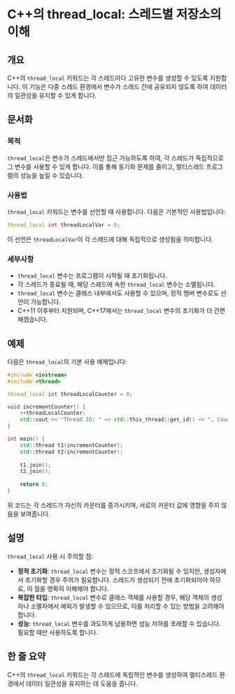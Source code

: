 <!--
Meta Description: # C++의 thread_local: 스레드별 저장소의 이해 ## 개요 C++의 `thread_local` 키워드는 각 스레드마다 고유한 변수를 생성할 수 있도록 지원합니다. 이 기능은 다중 스레드 환경에서 변수가 스레드 간에 공유되지 않도록 하여 데이터의 일관성을 유...
Meta Keywords: thread_local, 변수를, 합니다, std, 스레드가
-->

# C++의 thread_local: 스레드별 저장소의 이해

## 개요
C++의 `thread_local` 키워드는 각 스레드마다 고유한 변수를 생성할 수 있도록 지원합니다. 이 기능은 다중 스레드 환경에서 변수가 스레드 간에 공유되지 않도록 하여 데이터의 일관성을 유지할 수 있게 합니다.

## 문서화

### 목적
`thread_local`은 변수가 스레드에서만 접근 가능하도록 하여, 각 스레드가 독립적으로 그 변수를 사용할 수 있게 합니다. 이를 통해 동기화 문제를 줄이고, 멀티스레드 프로그램의 성능을 높일 수 있습니다.

### 사용법
`thread_local` 키워드는 변수를 선언할 때 사용합니다. 다음은 기본적인 사용법입니다:

```cpp
thread_local int threadLocalVar = 0;
```

이 선언은 `threadLocalVar`이 각 스레드에 대해 독립적으로 생성됨을 의미합니다. 

### 세부사항
- `thread_local` 변수는 프로그램이 시작될 때 초기화됩니다.
- 각 스레드가 종료될 때, 해당 스레드에 속한 `thread_local` 변수는 소멸됩니다.
- `thread_local` 변수는 클래스 내부에서도 사용할 수 있으며, 정적 멤버 변수로도 선언이 가능합니다.
- C++11 이후부터 지원되며, C++17에서는 `thread_local` 변수의 초기화가 더 간편해졌습니다.

## 예제

다음은 `thread_local`의 기본 사용 예제입니다:

```cpp
#include <iostream>
#include <thread>

thread_local int threadLocalCounter = 0;

void incrementCounter() {
    ++threadLocalCounter;
    std::cout << "Thread ID: " << std::this_thread::get_id() << ", Counter: " << threadLocalCounter << std::endl;
}

int main() {
    std::thread t1(incrementCounter);
    std::thread t2(incrementCounter);
    
    t1.join();
    t2.join();
    
    return 0;
}
```

위 코드는 각 스레드가 자신의 카운터를 증가시키며, 서로의 카운터 값에 영향을 주지 않음을 보여줍니다.

## 설명

`thread_local` 사용 시 주의할 점:
- **정적 초기화**: `thread_local` 변수는 정적 스코프에서 초기화될 수 있지만, 생성자에서 초기화할 경우 주의가 필요합니다. 스레드가 생성되기 전에 초기화되어야 하므로, 이 점을 명확히 이해해야 합니다.
- **복잡한 타입**: `thread_local` 변수로 클래스 객체를 사용할 경우, 해당 객체의 생성자나 소멸자에서 예외가 발생할 수 있으므로, 이를 처리할 수 있는 방법을 고려해야 합니다.
- **성능**: `thread_local` 변수를 과도하게 남용하면 성능 저하를 초래할 수 있습니다. 필요할 때만 사용하도록 합니다.

## 한 줄 요약
C++의 `thread_local` 키워드는 각 스레드에 독립적인 변수를 생성하여 멀티스레드 환경에서 데이터 일관성을 유지하는 데 도움을 줍니다.